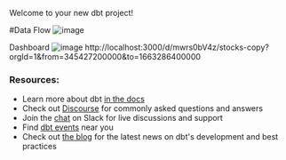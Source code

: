 Welcome to your new dbt project!

#Data Flow
![image](https://user-images.githubusercontent.com/56217969/193678545-2a7cefa7-a67f-4793-a6a1-a532ae297291.png)

Dashboard
![image](https://user-images.githubusercontent.com/56217969/193681278-e0ccc74f-d8f6-47c8-b352-13246e95f836.png)
http://localhost:3000/d/mwrs0bV4z/stocks-copy?orgId=1&from=345427200000&to=1663286400000



### Resources:
- Learn more about dbt [in the docs](https://docs.getdbt.com/docs/introduction)
- Check out [Discourse](https://discourse.getdbt.com/) for commonly asked questions and answers
- Join the [chat](https://community.getdbt.com/) on Slack for live discussions and support
- Find [dbt events](https://events.getdbt.com) near you
- Check out [the blog](https://blog.getdbt.com/) for the latest news on dbt's development and best practices
